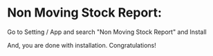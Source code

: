 Non Moving Stock Report:
=========================================================

Go to Setting / App and search "Non Moving Stock Report" and Install

And, you are done with installation. Congratulations!
